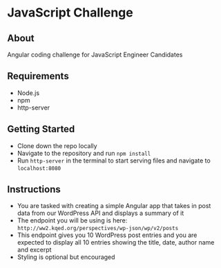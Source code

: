 # JavaScript Challenge

## About
Angular coding challenge for JavaScript Engineer Candidates

## Requirements
- Node.js
- npm
- http-server

## Getting Started
- Clone down the repo locally
- Navigate to the repository and run ``npm install``
- Run ``http-server`` in the terminal to start serving files and navigate to ``localhost:8080``

## Instructions
- You are tasked with creating a simple Angular app that takes in post data from our WordPress API and displays a summary of it
- The endpoint you will be using is here: ``http://ww2.kqed.org/perspectives/wp-json/wp/v2/posts``
- This endpoint gives you 10 WordPress post entries and you are expected to display all 10 entries showing the title, date, author name and excerpt
- Styling is optional but encouraged
